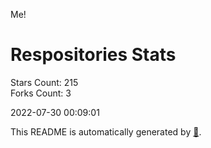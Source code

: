 Me!

# Respositories Stats
Stars Count: 215  
Forks Count: 3

2022-07-30 00:09:01  

This README is automatically generated by [🐰](https://github.com/rnitta/rnitta).
